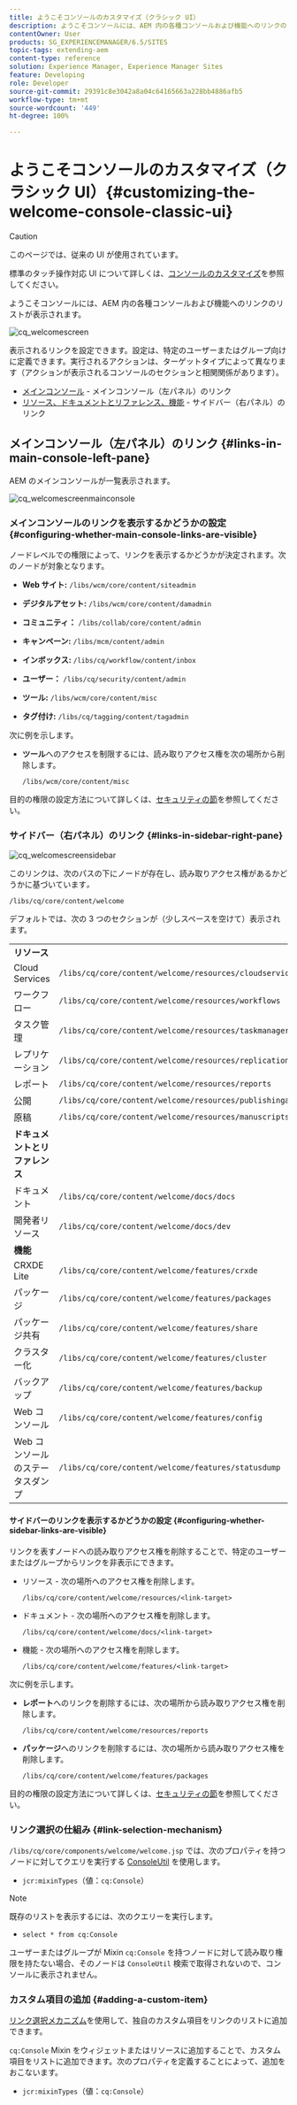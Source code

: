 ```yaml
---
title: ようこそコンソールのカスタマイズ（クラシック UI）
description: ようこそコンソールには、AEM 内の各種コンソールおよび機能へのリンクのリストが表示されます
contentOwner: User
products: SG_EXPERIENCEMANAGER/6.5/SITES
topic-tags: extending-aem
content-type: reference
solution: Experience Manager, Experience Manager Sites
feature: Developing
role: Developer
source-git-commit: 29391c8e3042a8a04c64165663a228bb4886afb5
workflow-type: tm+mt
source-wordcount: '449'
ht-degree: 100%

---
```


# ようこそコンソールのカスタマイズ（クラシック UI）{#customizing-the-welcome-console-classic-ui}

>[!CAUTION]
>
>このページでは、従来の UI が使用されています。
>
>標準のタッチ操作対応 UI について詳しくは、[コンソールのカスタマイズ](/help/sites-developing/customizing-consoles-touch.md)を参照してください。

ようこそコンソールには、AEM 内の各種コンソールおよび機能へのリンクのリストが表示されます。

![cq_welcomescreen](assets/cq_welcomescreen.png)

表示されるリンクを設定できます。設定は、特定のユーザーまたはグループ向けに定義できます。実行されるアクションは、ターゲットタイプによって異なります（アクションが表示されるコンソールのセクションと相関関係があります）。

* [メインコンソール](#links-in-main-console-left-pane) - メインコンソール（左パネル）のリンク
* [リソース、ドキュメントとリファレンス、機能](#links-in-sidebar-right-pane) - サイドバー（右パネル）のリンク

## メインコンソール（左パネル）のリンク {#links-in-main-console-left-pane}

AEM のメインコンソールが一覧表示されます。

![cq_welcomescreenmainconsole](assets/cq_welcomescreenmainconsole.png)

### メインコンソールのリンクを表示するかどうかの設定 {#configuring-whether-main-console-links-are-visible}

ノードレベルでの権限によって、リンクを表示するかどうかが決定されます。次のノードが対象となります。

* **Web サイト:** `/libs/wcm/core/content/siteadmin`

* **デジタルアセット:** `/libs/wcm/core/content/damadmin`

* **コミュニティ：** `/libs/collab/core/content/admin`

* **キャンペーン:** `/libs/mcm/content/admin`

* **インボックス:** `/libs/cq/workflow/content/inbox`

* **ユーザー：** `/libs/cq/security/content/admin`

* **ツール:** `/libs/wcm/core/content/misc`

* **タグ付け:** `/libs/cq/tagging/content/tagadmin`

次に例を示します。

* **ツール**&#x200B;へのアクセスを制限するには、読み取りアクセス権を次の場所から削除します。

  `/libs/wcm/core/content/misc`

目的の権限の設定方法について詳しくは、[セキュリティの節](/help/sites-administering/security.md)を参照してください。

### サイドバー（右パネル）のリンク {#links-in-sidebar-right-pane}

![cq_welcomescreensidebar](assets/cq_welcomescreensidebar.png)

このリンクは、次のパスの下にノードが存在し、読み取りアクセス権があるかどうかに基づいています&#x200B;*。*

`/libs/cq/core/content/welcome`

デフォルトでは、次の 3 つのセクションが（少しスペースを空けて）表示されます。

<table>
 <tbody>
  <tr>
   <td><strong>リソース</strong></td>
   <td> </td>
  </tr>
  <tr>
   <td> Cloud Services</td>
   <td><code>/libs/cq/core/content/welcome/resources/cloudservices</code></td>
  </tr>
  <tr>
   <td> ワークフロー</td>
   <td><code>/libs/cq/core/content/welcome/resources/workflows</code></td>
  </tr>
  <tr>
   <td> タスク管理</td>
   <td><code>/libs/cq/core/content/welcome/resources/taskmanager</code></td>
  </tr>
  <tr>
   <td> レプリケーション</td>
   <td><code>/libs/cq/core/content/welcome/resources/replication</code></td>
  </tr>
  <tr>
   <td> レポート</td>
   <td><code>/libs/cq/core/content/welcome/resources/reports</code></td>
  </tr>
  <tr>
   <td> 公開</td>
   <td><code>/libs/cq/core/content/welcome/resources/publishingadmin</code></td>
  </tr>
  <tr>
   <td> 原稿</td>
   <td><code>/libs/cq/core/content/welcome/resources/manuscriptsadmin</code></td>
  </tr>
  <tr>
   <td><strong>ドキュメントとリファレンス</strong></td>
   <td> </td>
  </tr>
  <tr>
   <td> ドキュメント</td>
   <td><code>/libs/cq/core/content/welcome/docs/docs</code></td>
  </tr>
  <tr>
   <td> 開発者リソース</td>
   <td><code>/libs/cq/core/content/welcome/docs/dev</code></td>
  </tr>
  <tr>
   <td><strong>機能</strong></td>
   <td> </td>
  </tr>
  <tr>
   <td> CRXDE Lite</td>
   <td><code>/libs/cq/core/content/welcome/features/crxde</code></td>
  </tr>
  <tr>
   <td> パッケージ</td>
   <td><code>/libs/cq/core/content/welcome/features/packages</code></td>
  </tr>
  <tr>
   <td> パッケージ共有</td>
   <td><code>/libs/cq/core/content/welcome/features/share</code></td>
  </tr>
  <tr>
   <td> クラスター化</td>
   <td><code>/libs/cq/core/content/welcome/features/cluster</code></td>
  </tr>
  <tr>
   <td> バックアップ</td>
   <td><code>/libs/cq/core/content/welcome/features/backup</code></td>
  </tr>
  <tr>
   <td> Web コンソール<br /> </td>
   <td><code>/libs/cq/core/content/welcome/features/config</code></td>
  </tr>
  <tr>
   <td> Web コンソールのステータスダンプ<br /> </td>
   <td><code>/libs/cq/core/content/welcome/features/statusdump</code></td>
  </tr>
 </tbody>
</table>

#### サイドバーのリンクを表示するかどうかの設定 {#configuring-whether-sidebar-links-are-visible}

リンクを表すノードへの読み取りアクセス権を削除することで、特定のユーザーまたはグループからリンクを非表示にできます。

* リソース - 次の場所へのアクセス権を削除します。

  `/libs/cq/core/content/welcome/resources/<link-target>`

* ドキュメント - 次の場所へのアクセス権を削除します。

  `/libs/cq/core/content/welcome/docs/<link-target>`

* 機能 - 次の場所へのアクセス権を削除します。

  `/libs/cq/core/content/welcome/features/<link-target>`

次に例を示します。

* **レポート**&#x200B;へのリンクを削除するには、次の場所から読み取りアクセス権を削除します。

  `/libs/cq/core/content/welcome/resources/reports`

* **パッケージ**&#x200B;へのリンクを削除するには、次の場所から読み取りアクセス権を削除します。

  `/libs/cq/core/content/welcome/features/packages`

目的の権限の設定方法について詳しくは、[セキュリティの節](/help/sites-administering/security.md)を参照してください。

### リンク選択の仕組み {#link-selection-mechanism}

`/libs/cq/core/components/welcome/welcome.jsp` では、次のプロパティを持つノードに対してクエリを実行する [ConsoleUtil](https://helpx.adobe.com/experience-manager/6-5/sites/developing/using/reference-materials/javadoc/com/day/cq/commons/ConsoleUtil.html) を使用します。

* `jcr:mixinTypes`（値：`cq:Console`）

>[!NOTE]
>
>既存のリストを表示するには、次のクエリーを実行します。
>
>* `select * from cq:Console`
>

ユーザーまたはグループが Mixin `cq:Console` を持つノードに対して読み取り権限を持たない場合、そのノードは `ConsoleUtil` 検索で取得されないので、コンソールに表示されません。

### カスタム項目の追加 {#adding-a-custom-item}

[リンク選択メカニズム](#link-selection-mechanism)を使用して、独自のカスタム項目をリンクのリストに追加できます。

`cq:Console` Mixin をウィジェットまたはリソースに追加することで、カスタム項目をリストに追加できます。次のプロパティを定義することによって、追加をおこないます。

* `jcr:mixinTypes`（値：`cq:Console`）
